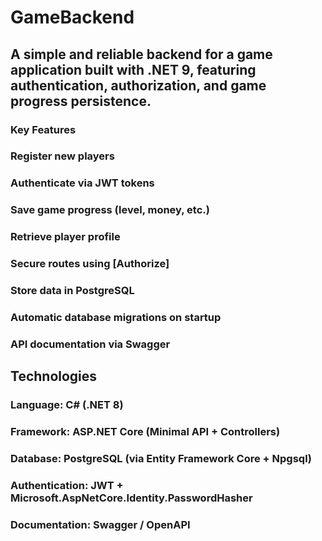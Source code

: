 # GameBackend
## A simple and reliable backend for a game application built with .NET 9, featuring authentication, authorization, and game progress persistence.

### Key Features
### Register new players
### Authenticate via JWT tokens
### Save game progress (level, money, etc.)
### Retrieve player profile
### Secure routes using [Authorize]
### Store data in PostgreSQL
### Automatic database migrations on startup
### API documentation via Swagger

## Technologies
### Language: C# (.NET 8)
### Framework: ASP.NET Core (Minimal API + Controllers)
### Database: PostgreSQL (via Entity Framework Core + Npgsql)
### Authentication: JWT + Microsoft.AspNetCore.Identity.PasswordHasher
### Documentation: Swagger / OpenAPI
